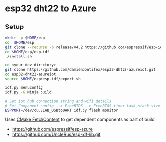 # esp32 dht22 to Azure

## Setup

```bash
mkdir -p $HOME/esp
cd  $HOME/esp
git clone --recurse -b release/v4.2 https://github.com/espressif/esp-idf.git
cd $HOME/esp/esp-idf
./install.sh

cd <your-dev-directory>
git clone https://github.com/damienpontifex/esp32-dht22-azureiot.git
cd esp32-dht22-azureiot
source $HOME/esp/esp-idf/export.sh

idf.py menuconfig
idf.py -G Ninja build

# Set iot hub connection string and wifi details
# Set Component config --> FreeRTOS --> FreeRTOS timer task stack size (4096)
ESPPORT=/dev/cu.SLAB_USBtoUART idf.py flash monitor
```

Uses [CMake FetchContent](https://cmake.org/cmake/help/latest/module/FetchContent.html) to get dependent components as part of build
- https://github.com/espressif/esp-azure
- https://github.com/UncleRus/esp-idf-lib.git 

